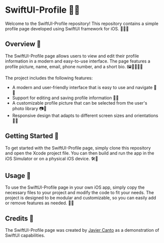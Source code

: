 # SwiftUI-Profile 🙋‍♀️

Welcome to the SwiftUI-Profile repository! This repository contains a simple profile page developed using SwiftUI framework for iOS. 📱👩‍💼

## Overview 📝

The SwiftUI-Profile page allows users to view and edit their profile information in a modern and easy-to-use interface. The page features a profile picture, name, email, phone number, and a short bio. 🖼️👩‍💼📧📱

The project includes the following features:

- A modern and user-friendly interface that is easy to use and navigate 📱👀
- Support for editing and saving profile information 📝💾
- A customizable profile picture that can be selected from the user's photo library 📷🌅
- Responsive design that adapts to different screen sizes and orientations 📏🔳

## Getting Started 🚀

To get started with the SwiftUI-Profile page, simply clone this repository and open the Xcode project file. You can then build and run the app in the iOS Simulator or on a physical iOS device. 🛠️📱

## Usage 🤖

To use the SwiftUI-Profile page in your own iOS app, simply copy the necessary files to your project and modify the code to fit your needs. The project is designed to be modular and customizable, so you can easily add or remove features as needed. 📝🎨

## Credits 🙌

The SwiftUI-Profile page was created by [Javier Canto](https://github.com/JavierCantoH) as a demonstration of SwiftUI capabilities.
